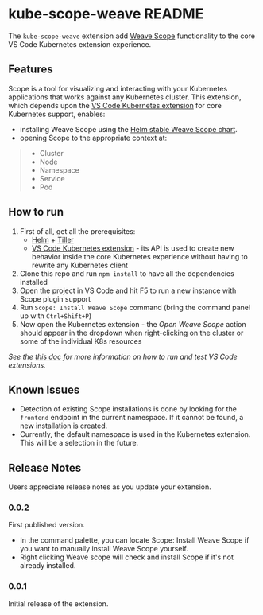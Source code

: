 # kube-scope-weave README

The `kube-scope-weave` extension add [Weave Scope](https://www.weave.works/oss/scope/) functionality to the core VS Code Kubernetes extension experience. 

## Features

Scope is a tool for visualizing and interacting with your Kubernetes applications that works against any Kubernetes cluster. This extension, which depends upon the [VS Code Kubernetes extension](https://marketplace.visualstudio.com/items?itemName=ms-kubernetes-tools.vscode-kubernetes-tools) for core Kubernetes support, enables:
- installing Weave Scope using the [Helm stable Weave Scope chart](https://hub.kubeapps.com/charts/stable/weave-scope).
- opening Scope to the appropriate context at:
>- Cluster
>- Node
>- Namespace
>- Service
>- Pod

## How to run

1. First of all, get all the prerequisites:
    - [Helm](https://helm.sh/docs/using_helm/#installing-the-helm-client) + [Tiller](https://helm.sh/docs/using_helm/#installing-tiller)
    - [VS Code Kubernetes extension](https://marketplace.visualstudio.com/items?itemName=ms-kubernetes-tools.vscode-kubernetes-tools) - its API is used to create new behavior inside the core Kubernetes experience without having to rewrite any Kubernetes client
2. Clone this repo and run `npm install` to have all the dependencies installed
3. Open the project in VS Code and hit F5 to run a new instance with Scope plugin support
4. Run `Scope: Install Weave Scope` command (bring the command panel up with `Ctrl+Shift+P`)
5. Now open the Kubernetes extension - the _Open Weave Scope_ action should appear in the dropdown when right-clicking on the cluster or some of the individual K8s resources

_See the [this doc](https://github.com/squillace/kube-scope-weave/blob/master/vsc-extension-quickstart.md) for more information on how to run and test VS Code extensions._

## Known Issues

- Detection of existing Scope installations is done by looking for the `frontend` endpoint in the current namespace. If it cannot be found, a new installation is created.
- Currently, the default namespace is used in the Kubernetes extension. This will be a selection in the future.

## Release Notes

Users appreciate release notes as you update your extension.

### 0.0.2
First published version. 
- In the command palette, you can locate Scope: Install Weave Scope if you want to manually install Weave Scope yourself. 
- Right clicking Weave scope will check and install Scope if it's not already installed. 

### 0.0.1

Initial release of the extension.
